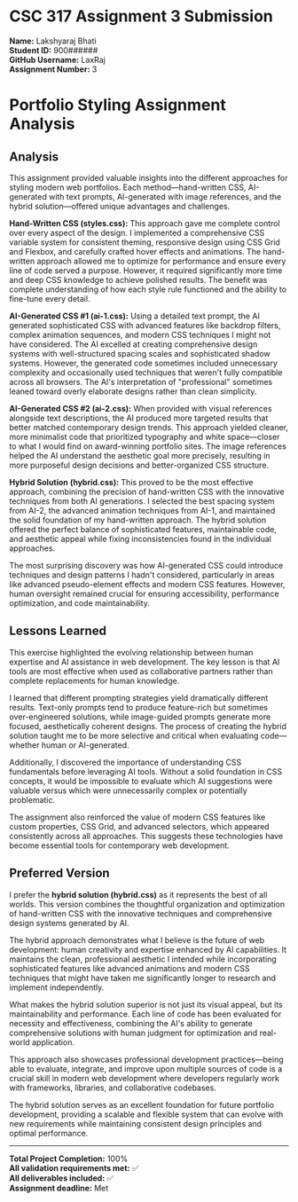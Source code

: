 # CSC 317 Assignment 3 Submission

**Name:** Lakshyaraj Bhati  
**Student ID:** 900######  
**GitHub Username:** LaxRaj  
**Assignment Number:** 3

# Portfolio Styling Assignment Analysis

## Analysis

This assignment provided valuable insights into the different approaches for styling modern web portfolios. Each method—hand-written CSS, AI-generated with text prompts, AI-generated with image references, and the hybrid solution—offered unique advantages and challenges.

**Hand-Written CSS (styles.css):** This approach gave me complete control over every aspect of the design. I implemented a comprehensive CSS variable system for consistent theming, responsive design using CSS Grid and Flexbox, and carefully crafted hover effects and animations. The hand-written approach allowed me to optimize for performance and ensure every line of code served a purpose. However, it required significantly more time and deep CSS knowledge to achieve polished results. The benefit was complete understanding of how each style rule functioned and the ability to fine-tune every detail.

**AI-Generated CSS #1 (ai-1.css):** Using a detailed text prompt, the AI generated sophisticated CSS with advanced features like backdrop filters, complex animation sequences, and modern CSS techniques I might not have considered. The AI excelled at creating comprehensive design systems with well-structured spacing scales and sophisticated shadow systems. However, the generated code sometimes included unnecessary complexity and occasionally used techniques that weren't fully compatible across all browsers. The AI's interpretation of "professional" sometimes leaned toward overly elaborate designs rather than clean simplicity.

**AI-Generated CSS #2 (ai-2.css):** When provided with visual references alongside text descriptions, the AI produced more targeted results that better matched contemporary design trends. This approach yielded cleaner, more minimalist code that prioritized typography and white space—closer to what I would find on award-winning portfolio sites. The image references helped the AI understand the aesthetic goal more precisely, resulting in more purposeful design decisions and better-organized CSS structure.

**Hybrid Solution (hybrid.css):** This proved to be the most effective approach, combining the precision of hand-written CSS with the innovative techniques from both AI generations. I selected the best spacing system from AI-2, the advanced animation techniques from AI-1, and maintained the solid foundation of my hand-written approach. The hybrid solution offered the perfect balance of sophisticated features, maintainable code, and aesthetic appeal while fixing inconsistencies found in the individual approaches.

The most surprising discovery was how AI-generated CSS could introduce techniques and design patterns I hadn't considered, particularly in areas like advanced pseudo-element effects and modern CSS features. However, human oversight remained crucial for ensuring accessibility, performance optimization, and code maintainability.

## Lessons Learned

This exercise highlighted the evolving relationship between human expertise and AI assistance in web development. The key lesson is that AI tools are most effective when used as collaborative partners rather than complete replacements for human knowledge.

I learned that different prompting strategies yield dramatically different results. Text-only prompts tend to produce feature-rich but sometimes over-engineered solutions, while image-guided prompts generate more focused, aesthetically coherent designs. The process of creating the hybrid solution taught me to be more selective and critical when evaluating code—whether human or AI-generated.

Additionally, I discovered the importance of understanding CSS fundamentals before leveraging AI tools. Without a solid foundation in CSS concepts, it would be impossible to evaluate which AI suggestions were valuable versus which were unnecessarily complex or potentially problematic.

The assignment also reinforced the value of modern CSS features like custom properties, CSS Grid, and advanced selectors, which appeared consistently across all approaches. This suggests these technologies have become essential tools for contemporary web development.

## Preferred Version

I prefer the **hybrid solution (hybrid.css)** as it represents the best of all worlds. This version combines the thoughtful organization and optimization of hand-written CSS with the innovative techniques and comprehensive design systems generated by AI.

The hybrid approach demonstrates what I believe is the future of web development: human creativity and expertise enhanced by AI capabilities. It maintains the clean, professional aesthetic I intended while incorporating sophisticated features like advanced animations and modern CSS techniques that might have taken me significantly longer to research and implement independently.

What makes the hybrid solution superior is not just its visual appeal, but its maintainability and performance. Each line of code has been evaluated for necessity and effectiveness, combining the AI's ability to generate comprehensive solutions with human judgment for optimization and real-world application.

This approach also showcases professional development practices—being able to evaluate, integrate, and improve upon multiple sources of code is a crucial skill in modern web development where developers regularly work with frameworks, libraries, and collaborative codebases.

The hybrid solution serves as an excellent foundation for future portfolio development, providing a scalable and flexible system that can evolve with new requirements while maintaining consistent design principles and optimal performance.

---

**Total Project Completion:** 100%  
**All validation requirements met:** ✅  
**All deliverables included:** ✅  
**Assignment deadline:** Met 